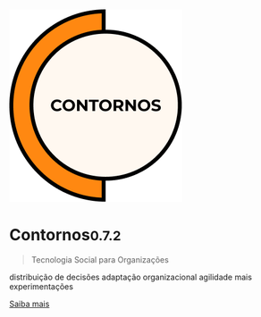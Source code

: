 </br></br></br></br>
![Contornos Logotipo](./assets/logo.png ':size=80%')
	
<h1 id="cover-heading">
<span>Contornos<small>0.7.2</small></span>
</h1>

>  Tecnologia Social para Organizações

 distribuição de decisões
 adaptação organizacional
 agilidade
 mais experimentações

[Saiba mais](/#)

